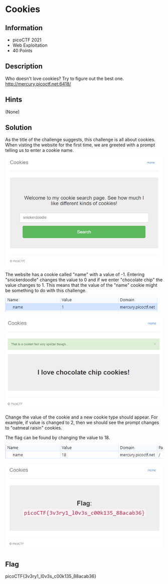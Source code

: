 # Cookies

## Information

- picoCTF 2021
- Web Exploitation
- 40 Points

## Description

Who doesn't love cookies? Try to figure out the best one. http://mercury.picoctf.net:6418/

## Hints

(None)

## Solution

As the title of the challenge suggests, this challenge is all about cookies. When visting the website for the first time, we are greeted with a prompt telling us to enter a cookie name.

![initial webpage](images/initial.PNG)

The website has a cookie called "name" with a value of -1. Entering "snickerdoodle" changes the value to 0 and if we enter "chocolate chip" the value changes to 1. This means that the value of the "name" cookie might be something to do with this challenge.

![cookie with value 1](images/cookie_value_1.PNG)

![chocolate chip cookie](images/chocolate_chip.PNG)

Change the value of the cookie and a new cookie type should appear. For example, if value is changed to 2, then we should see the prompt changes to "oatmeal raisin" cookies.

The flag can be found by changing the value to 18.

![cookie with value 18](images/cookie_value_18.PNG)

![flag](images/flag.PNG)

## Flag

picoCTF{3v3ry1_l0v3s_c00k135_88acab36}
